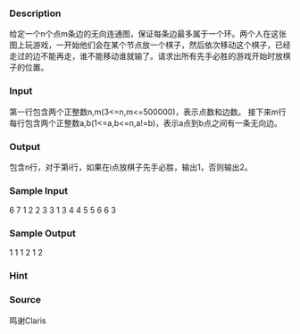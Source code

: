 
### Description
给定一个n个点m条边的无向连通图，保证每条边最多属于一个环。两个人在这张图上玩游戏，一开始他们会在某个节点放一个棋子，然后依次移动这个棋子，已经走过的边不能再走，谁不能移动谁就输了。请求出所有先手必胜的游戏开始时放棋子的位置。

### Input
第一行包含两个正整数n,m(3<=n,m<=500000)，表示点数和边数。
接下来m行每行包含两个正整数a,b(1<=a,b<=n,a!=b)，表示a点到b点之间有一条无向边。

### Output
包含n行，对于第i行，如果在i点放棋子先手必胜，输出1，否则输出2。

### Sample Input
6 7
1 2
2 3
3 1
3 4
4 5
5 6
6 3
### Sample Output
1
1
1
2
1
2

### Hint

### Source
鸣谢Claris
